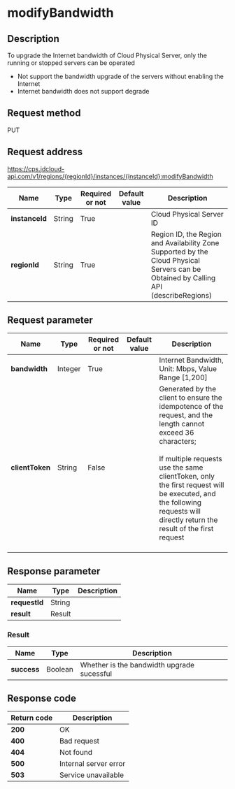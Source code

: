 # modifyBandwidth


## Description
To upgrade the Internet bandwidth of Cloud Physical Server, only the running or stopped servers can be operated<br/>
- Not support the bandwidth upgrade of the servers without enabling the Internet
- Internet bandwidth does not support degrade


## Request method
PUT

## Request address
https://cps.jdcloud-api.com/v1/regions/{regionId}/instances/{instanceId}:modifyBandwidth

|Name|Type|Required or not|Default value|Description|
|---|---|---|---|---|
|**instanceId**|String|True| |Cloud Physical Server ID|
|**regionId**|String|True| |Region ID, the Region and Availability Zone Supported by the Cloud Physical Servers can be Obtained by Calling API (describeRegions)|

## Request parameter
|Name|Type|Required or not|Default value|Description|
|---|---|---|---|---|
|**bandwidth**|Integer|True| |Internet Bandwidth, Unit: Mbps, Value Range [1,200]|
|**clientToken**|String|False| |Generated by the client to ensure the idempotence of the request, and the length cannot exceed 36 characters;<br/><br>If multiple requests use the same clientToken, only the first request will be executed, and the following requests will directly return the result of the first request<br/><br>|


## Response parameter
|Name|Type|Description|
|---|---|---|
|**requestId**|String| |
|**result**|Result| |


### Result
|Name|Type|Description|
|---|---|---|
|**success**|Boolean|Whether is the bandwidth upgrade sucessful|

## Response code
|Return code|Description|
|---|---|
|**200**|OK|
|**400**|Bad request|
|**404**|Not found|
|**500**|Internal server error|
|**503**|Service unavailable|
